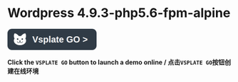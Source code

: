 # Wordpress 4.9.3-php5.6-fpm-alpine

<a href="https://www.vsplate.com/?docker-compose=https://github.com/vsplate/dcenvs/wordpress/4.9.3-php5.6-fpm-alpine"><img alt="VSPLATE GO" src="https://raw.githubusercontent.com/vsplate/images/master/vsgo_btn.png" width="200px"></a>

**Click the `VSPLATE GO` button to launch a demo online / 点击`VSPLATE GO`按钮创建在线环境**